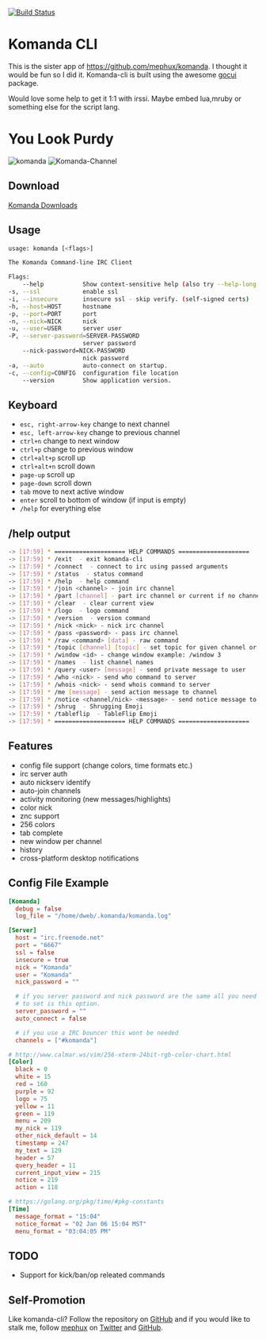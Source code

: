 [![Build Status](http://komanda.io:8080/api/badges/mephux/komanda-cli/status.svg)](http://komanda.io:8080/mephux/komanda-cli)

# Komanda CLI

This is the sister app of https://github.com/mephux/komanda.
I thought it would be fun so I did it. Komanda-cli is built using the awesome [gocui](https://github.com/jroimartin/gocui) package.

Would love some help to get it 1:1 with irssi.
Maybe embed lua,mruby or something else for the script lang.

# You Look Purdy

![komanda](http://i.imgur.com/UbBYVRq.png)
![Komanda-Channel](http://i.imgur.com/4vjrNxg.png)

## Download

  [Komanda Downloads](https://github.com/mephux/komanda-cli/releases)

## Usage

  ```bash
usage: komanda [<flags>]

The Komanda Command-line IRC Client

Flags:
      --help           Show context-sensitive help (also try --help-long and --help-man).
  -s, --ssl            enable ssl
  -i, --insecure       insecure ssl - skip verify. (self-signed certs)
  -h, --host=HOST      hostname
  -p, --port=PORT      port
  -n, --nick=NICK      nick
  -u, --user=USER      server user
  -P, --server-password=SERVER-PASSWORD  
                       server password
      --nick-password=NICK-PASSWORD  
                       nick password
  -a, --auto           auto-connect on startup.
  -c, --config=CONFIG  configuration file location
      --version        Show application version.
  ```

## Keyboard

  * `esc, right-arrow-key` change to next channel
  * `esc, left-arrow-key`  change to previous channel
  * `ctrl+n`               change to next window
  * `ctrl+p`               change to previous window
  * `ctrl+alt+p`           scroll up
  * `ctrl+alt+n`           scroll down
  * `page-up`              scroll up
  * `page-down`            scroll down
  * `tab`                  move to next active window
  * `enter`                scroll to bottom of window (if input is empty)
  * `/help`                for everything else

## /help output

```bash
-> [17:59] * ==================== HELP COMMANDS ====================
-> [17:59] * /exit  - exit komanda-cli
-> [17:59] * /connect  - connect to irc using passed arguments
-> [17:59] * /status  - status command
-> [17:59] * /help  - help command
-> [17:59] * /join <channel> - join irc channel
-> [17:59] * /part [channel] - part irc channel or current if no channel given
-> [17:59] * /clear  - clear current view
-> [17:59] * /logo  - logo command
-> [17:59] * /version  - version command
-> [17:59] * /nick <nick> - nick irc channel
-> [17:59] * /pass <password> - pass irc channel
-> [17:59] * /raw <command> [data] - raw command
-> [17:59] * /topic [channel] [topic] - set topic for given channel or current channel if empty
-> [17:59] * /window <id> - change window example: /window 3
-> [17:59] * /names  - list channel names
-> [17:59] * /query <user> [message] - send private message to user
-> [17:59] * /who <nick> - send who command to server
-> [17:59] * /whois <nick> - send whois command to server
-> [17:59] * /me [message] - send action message to channel
-> [17:59] * /notice <channel/nick> <message> - send notice message to channel or nick
-> [17:59] * /shrug  - Shrugging Emoji
-> [17:59] * /tableflip  - TableFlip Emoji
-> [17:59] * ==================== HELP COMMANDS ====================
```

## Features

  * config file support (change colors, time formats etc.)
  * irc server auth
  * auto nickserv identify
  * auto-join channels
  * activity monitoring (new messages/highlights)
  * color nick
  * znc support
  * 256 colors
  * tab complete
  * new window per channel
  * history
  * cross-platform desktop notifications

## Config File Example

```toml
[Komanda]
  debug = false
  log_file = "/home/dweb/.komanda/komanda.log"

[Server]
  host = "irc.freenode.net"
  port = "6667"
  ssl = false
  insecure = true
  nick = "Komanda"
  user = "Komanda"
  nick_password = ""

  # if you server password and nick password are the same all you need
  # to set is this option.
  server_password = ""
  auto_connect = false

  # if you use a IRC bouncer this wont be needed
  channels = ["#komanda"]

# http://www.calmar.ws/vim/256-xterm-24bit-rgb-color-chart.html
[Color]
  black = 0
  white = 15
  red = 160
  purple = 92
  logo = 75
  yellow = 11
  green = 119
  menu = 209
  my_nick = 119
  other_nick_default = 14
  timestamp = 247
  my_text = 129
  header = 57
  query_header = 11
  current_input_view = 215
  notice = 219
  action = 118

# https://golang.org/pkg/time/#pkg-constants
[Time]
  message_format = "15:04"
  notice_format = "02 Jan 06 15:04 MST"
  menu_format = "03:04:05 PM"
```

## TODO

  * Support for kick/ban/op releated commands

## Self-Promotion

Like komanda-cli? Follow the repository on
[GitHub](https://github.com/mephux/komanda-cli) and if
you would like to stalk me, follow [mephux](http://dweb.io/) on
[Twitter](http://twitter.com/mephux) and
[GitHub](https://github.com/mephux).
